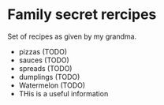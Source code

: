 # Family secret rercipes

Set of recipes as given by my grandma.

* pizzas (TODO)
* sauces (TODO)
* spreads (TODO)
* dumplings (TODO)
* Watermelon (TODO)
* THis is a useful information